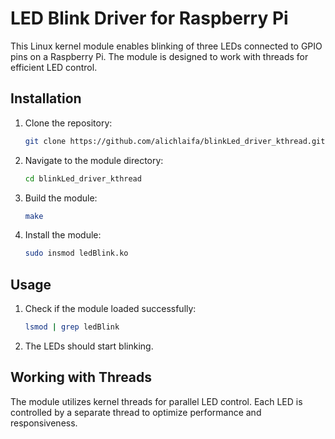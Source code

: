 # LED Blink Driver for Raspberry Pi

This Linux kernel module enables blinking of three LEDs connected to GPIO pins on a Raspberry Pi. The module is designed to work with threads for efficient LED control.

## Installation

1. Clone the repository:
    ```bash
    git clone https://github.com/alichlaifa/blinkLed_driver_kthread.git
    ```
2. Navigate to the module directory:
    ```bash
    cd blinkLed_driver_kthread
    ```
3. Build the module:
    ```bash
    make
    ```
4. Install the module:
    ```bash
    sudo insmod ledBlink.ko
    ```

## Usage

1. Check if the module loaded successfully:
    ```bash
    lsmod | grep ledBlink
    ```
2. The LEDs should start blinking.

## Working with Threads

The module utilizes kernel threads for parallel LED control. Each LED is controlled by a separate thread to optimize performance and responsiveness.
